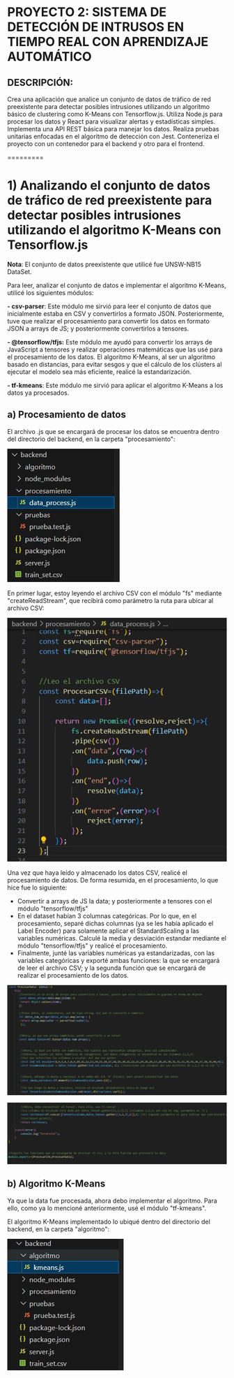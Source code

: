 # PROYECTO 2: SISTEMA DE DETECCIÓN DE INTRUSOS EN TIEMPO REAL CON APRENDIZAJE AUTOMÁTICO
## DESCRIPCIÓN:
Crea una aplicación que analice un conjunto de datos de tráfico de red preexistente para detectar posibles intrusiones utilizando un algoritmo básico de clustering como K-Means con Tensorflow.js.
Utiliza Node.js para procesar los datos y React para visualizar alertas y estadísticas simples.
Implementa una API REST básica para manejar los datos. Realiza pruebas unitarias enfocadas en el algoritmo de detección con Jest. Conteneriza el proyecto con un contenedor para el backend y otro para el frontend.

=========

# 1) Analizando el conjunto de datos de tráfico de red preexistente para detectar posibles intrusiones utilizando el algoritmo K-Means con Tensorflow.js 
**Nota**: El conjunto de datos preexistente que utilicé fue UNSW-NB15 DataSet.

Para leer, analizar el conjunto de datos e implementar el algoritmo K-Means, utilicé los siguientes módulos:

**- csv-parser**: Este módulo me sirvió para leer el conjunto de datos que inicialmente estaba en CSV y convertirlos a formato JSON. Posteriormente, tuve que realizar el procesamiento para convertir los datos en formato JSON a arrays de JS; y posteriormente convertirlos a tensores. 

**- @tensorflow/tfjs:** Este módulo me ayudó para convertir los arrays de JavaScript a tensores y realizar operaciones matemáticas que las usé para el procesamiento de los datos.
El algoritmo K-Means, al ser un algoritmo basado en distancias, para evitar sesgos y que el cálculo de los clústers al ejecutar el modelo sea más eficiente, realicé la estandarización.

**- tf-kmeans**: Este módulo me sirvió para aplicar el algoritmo K-Means a los datos ya procesados.

## a) Procesamiento de datos

El archivo .js que se encargará de procesar los datos se encuentra dentro del directorio del backend, en la carpeta "procesamiento":

![](https://github.com/DianaLlamoca/C8288-PC3-PROYECTO/blob/main/Imagenes/I1.JPG)

En primer lugar, estoy leyendo el archivo CSV con el módulo "fs" mediante "createReadStream", que recibirá como parámetro la ruta para ubicar al archivo CSV:

![](https://github.com/DianaLlamoca/C8288-PC3-PROYECTO/blob/main/Imagenes/I2.JPG)

Una vez que haya leído y almacenado los datos CSV, realicé el procesamiento de datos.
De forma resumida, en el procesamiento, lo que hice fue lo siguiente:
- Convertir a arrays de JS la data; y posteriormente a tensores con el módulo "tensorflow/tfjs"
- En el dataset habían 3 columnas categóricas. Por lo que, en el procesamiento, separé dichas columnas (ya se les había aplicado el Label Encoder) para solamente aplicar el StandardScaling a las variables numéricas. Calculé la media y desviación estandar mediante el módulo "tensorflow/tfjs" y realicé el procesamiento.
- Finalmente, junté las variables numéricas ya estandarizadas, con las variables categóricas y exporté ambas funciones: la que se encargará de leer el archivo CSV; y la segunda función que se encargará de realizar el procesamiento de los datos.

![](https://github.com/DianaLlamoca/C8288-PC3-PROYECTO/blob/main/Imagenes/I3.JPG)

![](https://github.com/DianaLlamoca/C8288-PC3-PROYECTO/blob/main/Imagenes/I4.JPG)

## b) Algoritmo K-Means

Ya que la data fue procesada, ahora debo implementar el algoritmo. Para ello, como ya lo mencioné anteriormente, usé el módulo "tf-kmeans".

El algoritmo K-Means implementado lo ubiqué dentro del directorio del backend, en la carpeta "algoritmo":

![](https://github.com/DianaLlamoca/C8288-PC3-PROYECTO/blob/main/Imagenes/I5.JPG)
